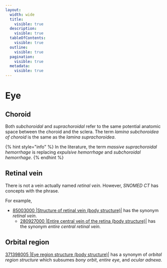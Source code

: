 ```yaml
---
layout:
  width: wide
  title:
    visible: true
  description:
    visible: true
  tableOfContents:
    visible: true
  outline:
    visible: true
  pagination:
    visible: true
  metadata:
    visible: true
---
```


# Eye

## Choroid

Both _subchoroidal_ and _suprachoroidal_ refer to the same potential anatomic space between the choroid and the sclera. The term _lamina subchoroidea of choroid_ is the same as the _lamina suprachoroidea_.

{% hint style="info" %}
In the literature, the term _massive suprachoroidal hemorrhage_ is replacing _expulsive hemorrhage_ and _subchoroidal hemorrhage_.
{% endhint %}

## Retinal vein

There is not a vein actually named _retinal vein_. However, _SNOMED CT_ has concepts with the phrase.

For example,

* [85003000 |Structure of retinal vein (body structure)|](http://snomed.info/id/85003000) has the synonym _retinal vein_.
  * [280927000 |Entire central vein of the retina (body structure)|](http://snomed.info/id/280927000) has the synonym _entire central retinal vein._

## Orbital region

[371398005 |Eye region structure (body structure)|](http://snomed.info/id/371398005) has a synonym of _orbital region structure_ which subsumes _bony orbit_, _entire_ _eye_, and _ocular adnexa_.
